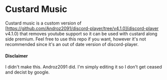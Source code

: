 # Custard Music
Custard music is a custom version of [https://github.com/Androz2091/discord-player/tree/v4.1.0](discord-player v4.1.0) that removes youtube support so it can be used with custard along side premium. Feel free to use this repo if you want, however it's not recommended since it's an out of date version of discord-player.

#### Disclaimer
I didn't make this. Androz2091 did. I'm simply editing it so I don't get ceased and decist by google.
